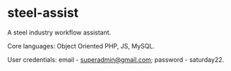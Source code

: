 # steel-assist
A steel industry workflow assistant.

Core languages: Object Oriented PHP, JS, MySQL.

User credentials: email - superadmin@gmail.com; password - saturday22.
